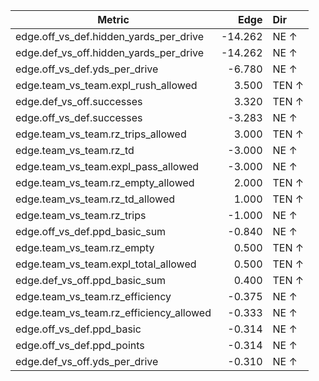 | Metric | Edge | Dir |
|---|---:|:---|
| edge.off_vs_def.hidden_yards_per_drive | -14.262 | NE ↑ |
| edge.def_vs_off.hidden_yards_per_drive | -14.262 | NE ↑ |
| edge.off_vs_def.yds_per_drive | -6.780 | NE ↑ |
| edge.team_vs_team.expl_rush_allowed | 3.500 | TEN ↑ |
| edge.def_vs_off.successes | 3.320 | TEN ↑ |
| edge.off_vs_def.successes | -3.283 | NE ↑ |
| edge.team_vs_team.rz_trips_allowed | 3.000 | TEN ↑ |
| edge.team_vs_team.rz_td | -3.000 | NE ↑ |
| edge.team_vs_team.expl_pass_allowed | -3.000 | NE ↑ |
| edge.team_vs_team.rz_empty_allowed | 2.000 | TEN ↑ |
| edge.team_vs_team.rz_td_allowed | 1.000 | TEN ↑ |
| edge.team_vs_team.rz_trips | -1.000 | NE ↑ |
| edge.off_vs_def.ppd_basic_sum | -0.840 | NE ↑ |
| edge.team_vs_team.rz_empty | 0.500 | TEN ↑ |
| edge.team_vs_team.expl_total_allowed | 0.500 | TEN ↑ |
| edge.def_vs_off.ppd_basic_sum | 0.400 | TEN ↑ |
| edge.team_vs_team.rz_efficiency | -0.375 | NE ↑ |
| edge.team_vs_team.rz_efficiency_allowed | -0.333 | NE ↑ |
| edge.off_vs_def.ppd_basic | -0.314 | NE ↑ |
| edge.off_vs_def.ppd_points | -0.314 | NE ↑ |
| edge.def_vs_off.yds_per_drive | -0.310 | NE ↑ |

